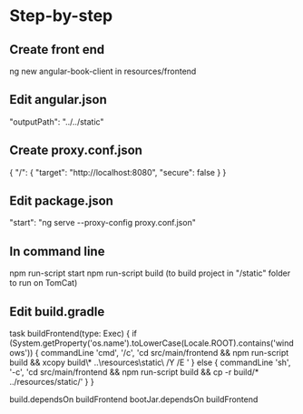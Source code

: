 # Step-by-step

## Create front end
ng new angular-book-client in resources/frontend

## Edit angular.json
"outputPath": "../../static"

## Create proxy.conf.json
{
  "/": {
    "target": "http://localhost:8080",
    "secure": false
  }
}

## Edit package.json
"start": "ng serve --proxy-config proxy.conf.json"

## In command line
npm run-script start
npm run-script build (to build project in "/static" folder to run on TomCat)

## Edit build.gradle
task buildFrontend(type: Exec) {
    if (System.getProperty('os.name').toLowerCase(Locale.ROOT).contains('windows')) {
        commandLine 'cmd', '/c', 'cd src/main/frontend && npm run-script build && xcopy build\\* ..\\resources\\static\\ /Y /E '
    } else {
        commandLine 'sh', '-c', 'cd src/main/frontend && npm run-script build && cp -r build/* ../resources/static/'
    }
}

build.dependsOn buildFrontend
bootJar.dependsOn buildFrontend